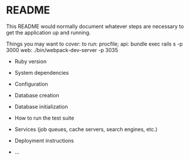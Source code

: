 # README

This README would normally document whatever steps are necessary to get the
application up and running.

Things you may want to cover:
to run:
procfile;
api: bundle exec rails s -p 3000
web: ./bin/webpack-dev-server -p 3035
* Ruby version

* System dependencies

* Configuration

* Database creation

* Database initialization

* How to run the test suite

* Services (job queues, cache servers, search engines, etc.)

* Deployment instructions

* ...

